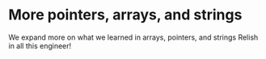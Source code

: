 # More pointers, arrays, and strings

We expand more on what we learned in arrays, pointers, and strings Relish in all this engineer!
